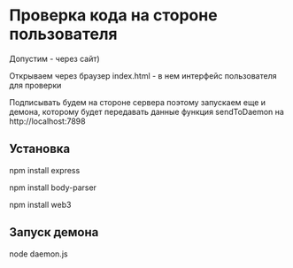 # Проверка кода на стороне пользователя

Допустим - через сайт)

Открываем через браузер index.html - в нем интерфейс пользователя для проверки

Подписывать будем на стороне сервера поэтому запускаем еще и демона, которому будет передавать данные функция sendToDaemon на http://localhost:7898

## Установка

npm install express

npm install body-parser

npm install web3

## Запуск демона

node daemon.js
